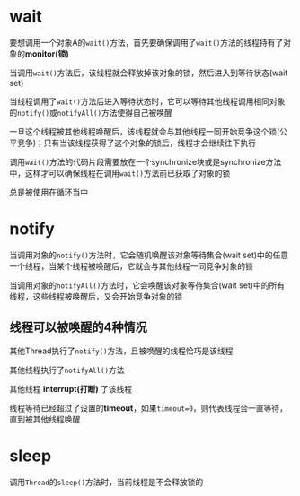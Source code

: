 # wait
要想调用一个对象A的`wait()`方法，首先要确保调用了`wait()`方法的线程持有了对象的**monitor(锁)**

当调用`wait()`方法后，该线程就会释放掉该对象的锁，然后进入到等待状态(wait set)

当线程调用了`wait()`方法后进入等待状态时，它可以等待其他线程调用相同对象的`notify()`或`notifyAll()`方法使得自己被唤醒

一旦这个线程被其他线程唤醒后，该线程就会与其他线程一同开始竞争这个锁(公平竞争)；只有当该线程获得了这个对象的锁后，线程才会继续往下执行

调用`wait()`方法的代码片段需要放在一个synchronize块或是synchronize方法中，这样才可以确保线程在调用`wait()`方法前已获取了对象的锁

总是被使用在循环当中

# notify
当调用对象的`notify()`方法时，它会随机唤醒该对象等待集合(wait set)中的任意一个线程，当某个线程被唤醒后，它就会与其他线程一同竞争对象的锁

当调用对象的`notifyAll()`方法时，它会唤醒该对象等待集合(wait set)中的所有线程，这些线程被唤醒后，又会开始竞争对象的锁

## 线程可以被唤醒的4种情况
其他Thread执行了`notify()`方法，且被唤醒的线程恰巧是该线程

其他线程执行了`notifyAll()`方法

其他线程 **interrupt(打断)** 了该线程

线程等待已经超过了设置的**timeout**，如果`timeout=0`，则代表线程会一直等待，直到被其他线程唤醒


# sleep
调用`Thread`的`sleep()`方法时，当前线程是不会释放锁的

